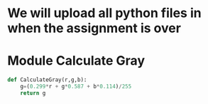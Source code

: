 # We will upload all python files in when the assignment is over
# Module Calculate Gray
```python
def CalculateGray(r,g,b):
    g=(0.299*r + g*0.587 + b*0.114)/255
    return g
```
